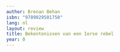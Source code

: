 ```yaml
---
author: Brenan Behan
isbn: "9789029501750"
lang: nl
layout: review
title: Bekentenissen van een Ierse rebel
year: 0
---
```

